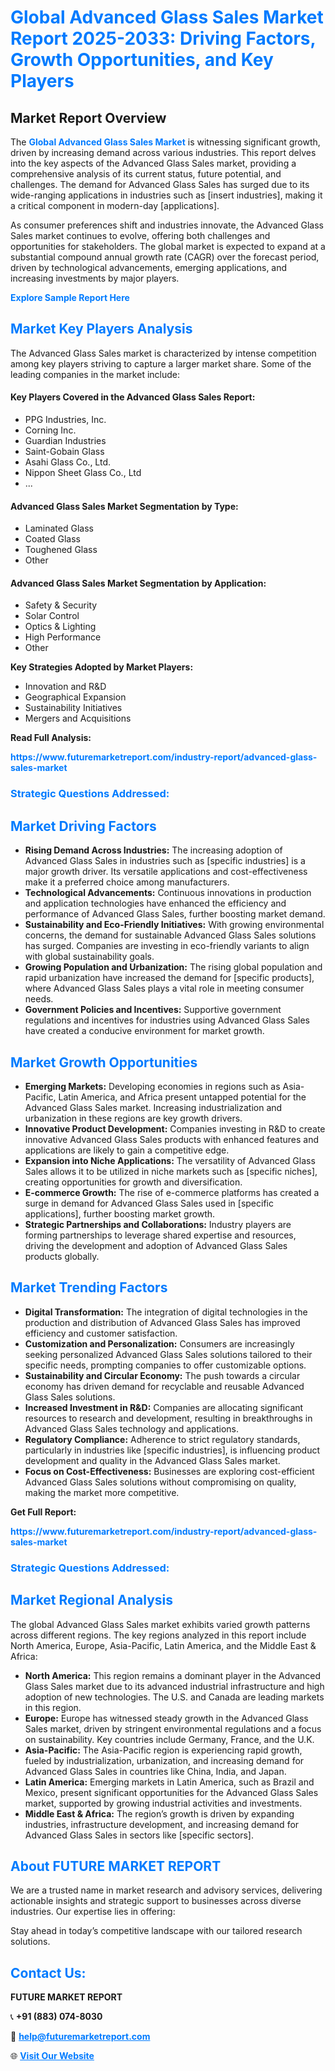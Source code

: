 <h1 style="color: #007BFF;">Global Advanced Glass Sales Market Report 2025-2033: Driving Factors, Growth Opportunities, and Key Players</h1>

<section id="overview">
<h2>Market Report Overview</h2>
<p>The <a href="https://www.futuremarketreport.com/industry-report/advanced-glass-sales-market" style="color: #007BFF; text-decoration: none;"><strong>Global Advanced Glass Sales Market</strong></a> is witnessing significant growth, driven by increasing demand across various industries. This report delves into the key aspects of the Advanced Glass Sales market, providing a comprehensive analysis of its current status, future potential, and challenges. The demand for Advanced Glass Sales has surged due to its wide-ranging applications in industries such as [insert industries], making it a critical component in modern-day [applications].</p>
<p>As consumer preferences shift and industries innovate, the Advanced Glass Sales market continues to evolve, offering both challenges and opportunities for stakeholders. The global market is expected to expand at a substantial compound annual growth rate (CAGR) over the forecast period, driven by technological advancements, emerging applications, and increasing investments by major players.</p>
</section>

<section id="overview">
<p><a href="https://www.futuremarketreport.com/request-sample/reportId=103271" style="color: #007BFF; text-decoration: none;"><strong>Explore Sample Report Here</strong></a></p>
</section>

<section id="key-players">
<h2 style="color: #007BFF;">Market Key Players Analysis</h2>
<p>The Advanced Glass Sales market is characterized by intense competition among key players striving to capture a larger market share. Some of the leading companies in the market include:</p>
<h4>Key Players Covered in the Advanced Glass Sales Report:</h4>
<ul><li>PPG Industries, Inc.</li><li>Corning Inc.</li><li>Guardian Industries</li><li>Saint-Gobain Glass</li><li>Asahi Glass Co., Ltd.</li><li>Nippon Sheet Glass Co., Ltd</li><li>...</li></ul>
<h4>Advanced Glass Sales Market Segmentation by Type:</h4>
<ul><li>Laminated Glass</li><li>Coated Glass</li><li>Toughened Glass</li><li>Other</li></ul>

<h4>Advanced Glass Sales Market Segmentation by Application:</h4>
<ul><li>Safety &amp; Security</li><li>Solar Control</li><li>Optics &amp; Lighting</li><li>High Performance</li><li>Other</li></ul>
<p><strong>Key Strategies Adopted by Market Players:</strong></p>
<ul>
<li>Innovation and R&D</li>
<li>Geographical Expansion</li>
<li>Sustainability Initiatives</li>
<li>Mergers and Acquisitions</li>
</ul>
</section>

<section>
<p><strong>Read Full Analysis: </strong></p><a href="https://www.futuremarketreport.com/industry-report/advanced-glass-sales-market" style="color: #007BFF; text-decoration: none;"><strong>https://www.futuremarketreport.com/industry-report/advanced-glass-sales-market</strong></a>
<h3 style="color: #007BFF;">Strategic Questions Addressed:</h3>
</section>

<section id="driving-factors">
<h2 style="color: #007BFF;">Market Driving Factors</h2>
<ul>
<li><strong>Rising Demand Across Industries:</strong> The increasing adoption of Advanced Glass Sales in industries such as [specific industries] is a major growth driver. Its versatile applications and cost-effectiveness make it a preferred choice among manufacturers.</li>
<li><strong>Technological Advancements:</strong> Continuous innovations in production and application technologies have enhanced the efficiency and performance of Advanced Glass Sales, further boosting market demand.</li>
<li><strong>Sustainability and Eco-Friendly Initiatives:</strong> With growing environmental concerns, the demand for sustainable Advanced Glass Sales solutions has surged. Companies are investing in eco-friendly variants to align with global sustainability goals.</li>
<li><strong>Growing Population and Urbanization:</strong> The rising global population and rapid urbanization have increased the demand for [specific products], where Advanced Glass Sales plays a vital role in meeting consumer needs.</li>
<li><strong>Government Policies and Incentives:</strong> Supportive government regulations and incentives for industries using Advanced Glass Sales have created a conducive environment for market growth.</li>
</ul>
</section>

<section id="growth-opportunities">
<h2 style="color: #007BFF;">Market Growth Opportunities</h2>
<ul>
<li><strong>Emerging Markets:</strong> Developing economies in regions such as Asia-Pacific, Latin America, and Africa present untapped potential for the Advanced Glass Sales market. Increasing industrialization and urbanization in these regions are key growth drivers.</li>
<li><strong>Innovative Product Development:</strong> Companies investing in R&D to create innovative Advanced Glass Sales products with enhanced features and applications are likely to gain a competitive edge.</li>
<li><strong>Expansion into Niche Applications:</strong> The versatility of Advanced Glass Sales allows it to be utilized in niche markets such as [specific niches], creating opportunities for growth and diversification.</li>
<li><strong>E-commerce Growth:</strong> The rise of e-commerce platforms has created a surge in demand for Advanced Glass Sales used in [specific applications], further boosting market growth.</li>
<li><strong>Strategic Partnerships and Collaborations:</strong> Industry players are forming partnerships to leverage shared expertise and resources, driving the development and adoption of Advanced Glass Sales products globally.</li>
</ul>
</section>

<section id="trending-factors">
<h2 style="color: #007BFF;">Market Trending Factors</h2>
<ul>
<li><strong>Digital Transformation:</strong> The integration of digital technologies in the production and distribution of Advanced Glass Sales has improved efficiency and customer satisfaction.</li>
<li><strong>Customization and Personalization:</strong> Consumers are increasingly seeking personalized Advanced Glass Sales solutions tailored to their specific needs, prompting companies to offer customizable options.</li>
<li><strong>Sustainability and Circular Economy:</strong> The push towards a circular economy has driven demand for recyclable and reusable Advanced Glass Sales solutions.</li>
<li><strong>Increased Investment in R&D:</strong> Companies are allocating significant resources to research and development, resulting in breakthroughs in Advanced Glass Sales technology and applications.</li>
<li><strong>Regulatory Compliance:</strong> Adherence to strict regulatory standards, particularly in industries like [specific industries], is influencing product development and quality in the Advanced Glass Sales market.</li>
<li><strong>Focus on Cost-Effectiveness:</strong> Businesses are exploring cost-efficient Advanced Glass Sales solutions without compromising on quality, making the market more competitive.</li>
</ul>
</section>

<section>
<p><strong>Get Full Report: </strong></p><a href="https://www.futuremarketreport.com/industry-report/advanced-glass-sales-market" style="color: #007BFF; text-decoration: none;"><strong>https://www.futuremarketreport.com/industry-report/advanced-glass-sales-market</strong></a>
<h3 style="color: #007BFF;">Strategic Questions Addressed:</h3>
</section>


<section id="regional-analysis">
<h2 style="color: #007BFF;">Market Regional Analysis</h2>
<p>The global Advanced Glass Sales market exhibits varied growth patterns across different regions. The key regions analyzed in this report include North America, Europe, Asia-Pacific, Latin America, and the Middle East & Africa:</p>
<ul>
<li><strong>North America:</strong> This region remains a dominant player in the Advanced Glass Sales market due to its advanced industrial infrastructure and high adoption of new technologies. The U.S. and Canada are leading markets in this region.</li>
<li><strong>Europe:</strong> Europe has witnessed steady growth in the Advanced Glass Sales market, driven by stringent environmental regulations and a focus on sustainability. Key countries include Germany, France, and the U.K.</li>
<li><strong>Asia-Pacific:</strong> The Asia-Pacific region is experiencing rapid growth, fueled by industrialization, urbanization, and increasing demand for Advanced Glass Sales in countries like China, India, and Japan.</li>
<li><strong>Latin America:</strong> Emerging markets in Latin America, such as Brazil and Mexico, present significant opportunities for the Advanced Glass Sales market, supported by growing industrial activities and investments.</li>
<li><strong>Middle East & Africa:</strong> The region’s growth is driven by expanding industries, infrastructure development, and increasing demand for Advanced Glass Sales in sectors like [specific sectors].</li>
</ul>
</section>

<footer>
<h2 style="color: #007BFF;">About FUTURE MARKET REPORT</h2>
<p>We are a trusted name in market research and advisory services, delivering actionable insights and strategic support to businesses across diverse industries. Our expertise lies in offering:</p>

<p>Stay ahead in today’s competitive landscape with our tailored research solutions.</p>

<h2 style="color: #007BFF;">Contact Us:</h2>
<p><strong>FUTURE MARKET REPORT</strong></p>
<p>📞 <strong>+91 (883) 074-8030</strong></p>
<p>📧 <strong><a href="mailto:help@futuremarketreport.com" style="color: #007BFF;">help@futuremarketreport.com</a></strong></p>
<p>🌐 <strong><a href="https://www.futuremarketreport.com/" style="color: #007BFF;">Visit Our Website</a></strong></p>
</footer>